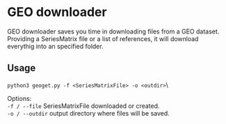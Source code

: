 # GEO downloader
GEO downloader saves you time in downloading files from a GEO dataset.\
Providing a SeriesMatrix file or a list of references, it will download
everythig into an specified folder.

## Usage
`python3 geoget.py -f <SeriesMatrixFile> -o <outdir>`\

Options:\
`-f / --file` SeriesMatrixFile downloaded or created.\
`-o / --outdir` output directory where files will be saved.
